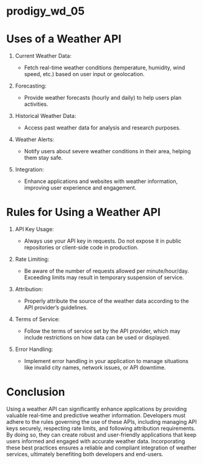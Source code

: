 # prodigy_wd_05
# Uses of a Weather API

1. Current Weather Data:
   - Fetch real-time weather conditions (temperature, humidity, wind speed, etc.) based on user input or geolocation.

2. Forecasting:
   - Provide weather forecasts (hourly and daily) to help users plan activities.

3. Historical Weather Data:
   - Access past weather data for analysis and research purposes.

4. Weather Alerts:
   - Notify users about severe weather conditions in their area, helping them stay safe.

5. Integration:
   - Enhance applications and websites with weather information, improving user experience and engagement.

# Rules for Using a Weather API

1. API Key Usage:
   - Always use your API key in requests. Do not expose it in public repositories or client-side code in production.

2. Rate Limiting:
   - Be aware of the number of requests allowed per minute/hour/day. Exceeding limits may result in temporary suspension of service.

3. Attribution:
   - Properly attribute the source of the weather data according to the API provider’s guidelines.

4. Terms of Service:
   - Follow the terms of service set by the API provider, which may include restrictions on how data can be used or displayed.

5. Error Handling:
   - Implement error handling in your application to manage situations like invalid city names, network issues, or API downtime.

# Conclusion

Using a weather API can significantly enhance applications by providing valuable real-time and predictive weather information. Developers must adhere to the rules governing the use of these APIs, including managing API keys securely, respecting rate limits, and following attribution requirements. By doing so, they can create robust and user-friendly applications that keep users informed and engaged with accurate weather data. 
Incorporating these best practices ensures a reliable and compliant integration of weather services, ultimately benefiting both developers and end-users.
